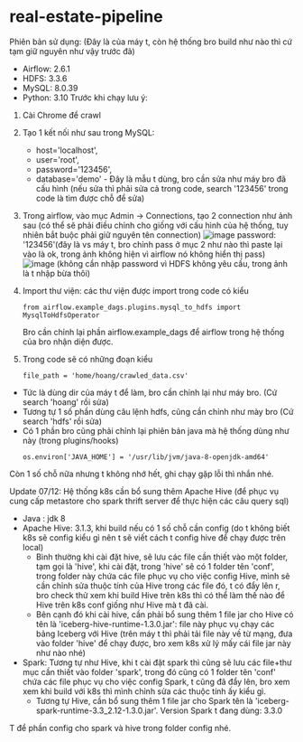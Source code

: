 # real-estate-pipeline

Phiên bản sử dụng: (Đây là của máy t, còn hệ thống bro build như nào thì cứ tạm giữ nguyên như vậy trước đã)
 - Airflow: 2.6.1
 - HDFS: 3.3.6
 - MySQL: 8.0.39
 - Python: 3.10
Trước khi chạy lưu ý:
1. Cài Chrome để crawl
2. Tạo 1 kết nối như sau trong MySQL:
   - host='localhost',
   - user='root',
   - password='123456',
   - database='demo'  -  Đây là mẫu t dùng, bro cần sửa như máy bro đã cấu hình (nếu sửa thì phải sửa cả trong code, search '123456' trong code là tìm được chỗ để sửa)
4. Trong airflow, vào mục Admin -> Connections, tạo 2 connection như ảnh sau (có thể sẽ phải điều chỉnh cho giống với cấu hình của hệ thống, tuy nhiên bắt buộc phải giữ nguyên tên connection)
   ![image](https://github.com/user-attachments/assets/a4b37ba4-9fcc-43f7-8bf0-11e34d9c2ab8)
   password: '123456'(đây là vs máy t, bro chỉnh pass ở mục 2 như nào thì paste lại vào là ok, trong ảnh không hiện vì airflow nó không hiển thị pass)
   ![image](https://github.com/user-attachments/assets/20ea01fe-6e0d-42c1-968b-07f9a98f02b3) (không cần nhập password vì HDFS không yêu cầu, trong ảnh là t nhập bừa thôi)

5. Import thư viện: các thư viện được import trong code có kiểu
   ```
   from airflow.example_dags.plugins.mysql_to_hdfs import MysqlToHdfsOperator
   ```
   Bro cần chỉnh lại phần airflow.example_dags để airflow trong hệ thống của bro nhận diện được.
6. Trong code sẽ có những đoạn kiểu 
    ```
   file_path = 'home/hoang/crawled_data.csv'
   ```
- Tức là dùng dir của máy t để làm, bro cần chỉnh lại như máy bro. (Cứ search 'hoang' rồi sửa)
- Tương tự 1 số phần dùng câu lệnh hdfs, cũng cần chỉnh như mày bro (Cứ search 'hdfs' rồi sửa)
- Có 1 phần bro cũng phải chỉnh lại phiên bản java mà hệ thống dùng như này (trong plugins/hooks)
   ```
   os.environ['JAVA_HOME'] = '/usr/lib/jvm/java-8-openjdk-amd64'
   ```
Còn 1 số chỗ nữa nhưng t không nhớ hết, ghi chạy gặp lỗi thì nhắn nhé.



Update 07/12: Hệ thống k8s cần bổ sung thêm Apache Hive (để phục vụ cung cấp metastore cho spark thrift server để thực hiện các câu query sql)
- Java : jdk 8
- Apache Hive: 3.1.3, khi build nếu có 1 số chỗ cần config (do t không biết k8s sẽ config kiểu gì nên t sẽ viết cách t config hive để chạy được trên local)
  - Bình thường khi cài đặt hive, sẽ lưu các file cần thiết vào một folder, tạm gọi là 'hive', khi cài đặt, trong 'hive' sẽ có 1 folder tên 'conf', trong folder này chứa các file phục vụ cho việc config Hive, mình sẽ cần chỉnh sửa thuộc tính của Hive trong các file đó, t có đẩy lên r, bro check thử xem khi build Hive trên k8s thì có thể làm thế nào để Hive trên k8s conf giống như Hive mà t đã cài.
  - Bên cạnh đó khi cài hive, cần phải bổ sung thêm 1 file jar cho Hive có tên là 'iceberg-hive-runtime-1.3.0.jar': file này phục vụ chạy các bảng Iceberg với Hive (trên máy t thì phải tải file này về từ mạng, đưa vào folder 'hive' để chạy được, bro xem k8s xử lý mấy cái file jar này như nào nhé)
 - Spark: Tương tự như Hive, khi t cài đặt spark thì cũng sẽ lưu các file+thư mục cần thiết vào folder 'spark', trong đó cũng có 1 folder tên 'conf' chứa các file phục vụ cho việc config Spark, t cũng đã đẩy lên, bro xem xem khi build với k8s thì mình chỉnh sửa các thuộc tính ấy kiểu gì.
   - Tương tự Hive, cần bổ sung thêm 1 file jar cho Spark tên là 'iceberg-spark-runtime-3.3_2.12-1.3.0.jar'. Version Spark t đang dùng: 3.3.0
  
T để phần config cho spark và hive trong folder config nhé.


    
